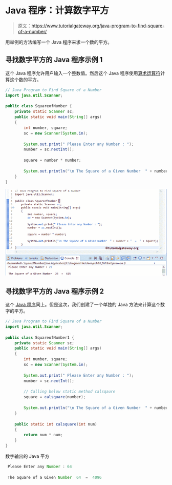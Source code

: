 # Java 程序：计算数字平方

> 原文：<https://www.tutorialgateway.org/java-program-to-find-square-of-a-number/>

用举例的方法编写一个 Java 程序来求一个数的平方。

## 寻找数字平方的 Java 程序示例 1

这个 Java 程序允许用户输入一个整数值。然后这个 Java 程序使用[算术运算符](https://www.tutorialgateway.org/java-arithmetic-operators/)计算这个数的平方。

```java
// Java Program to Find Square of a Number
import java.util.Scanner;

public class SquareofNumber {
	private static Scanner sc;
	public static void main(String[] args) 
	{
		int number, square;
		sc = new Scanner(System.in);

		System.out.print(" Please Enter any Number : ");
		number = sc.nextInt();		

		square = number * number;

		System.out.println("\n The Square of a Given Number  " + number + "  =  " + square);
	}
}
```

![Java Program to Find Square of a Number 1](img/8dbf5ab6981a2ca77e4141b23c96a04b.png)

## 寻找数字平方的 Java 程序示例 2

这个 [Java 程序](https://www.tutorialgateway.org/learn-java-programs/)同上。但是这次，我们创建了一个单独的 Java 方法来计算这个数字的平方。

```java
// Java Program to Find Square of a Number
import java.util.Scanner;

public class SquareofNumber1 {
	private static Scanner sc;
	public static void main(String[] args) 
	{
		int number, square;
		sc = new Scanner(System.in);

		System.out.print(" Please Enter any Number : ");
		number = sc.nextInt();	

		// Calling below static method calsqaure
		square = calsquare(number);

		System.out.println("\n The Square of a Given Number  " + number + "  =  " + square);
	}

	public static int calsquare(int num)
	{
		return num * num;
	}
}
```

数字输出的 Java 平方

```java
 Please Enter any Number : 64

 The Square of a Given Number  64  =  4096
```